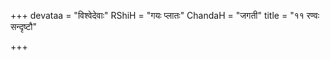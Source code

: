 +++
devataa = "विश्वेदेवाः"
RShiH = "गयः प्लातः"
ChandaH = "जगती"
title = "११ रण्वः सन्दृष्टौ"

+++
